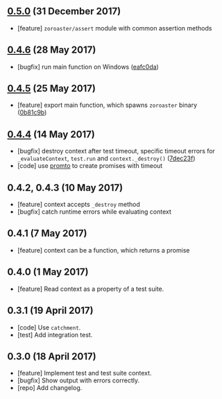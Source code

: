 <a name="0.5.0"></a>
## [0.5.0](https://github.com/Sobesednik/zoroaster/compare/v0.4.6...v0.5.0) (31 December 2017)

- [feature] `zoroaster/assert` module with common assertion methods

<a name="0.4.6"></a>
## [0.4.6](https://github.com/Sobesednik/zoroaster/compare/v0.4.5...v0.4.6) (28 May 2017)

- [bugfix] run main function on Windows ([eafc0da](https://github.com/Sobesednik/zoroaster/commit/eafc0da))

<a name="0.4.5"></a>
## [0.4.5](https://github.com/Sobesednik/zoroaster/compare/v0.4.4...v0.4.5) (25 May 2017)

- [feature] export main function, which spawns `zoroaster` binary ([0b81c9b](https://github.com/Sobesednik/zoroaster/commit/0b81c9b))

<a name="0.4.4"></a>
## [0.4.4](https://github.com/Sobesednik/zoroaster/compare/v0.4.3...v0.4.4) (14 May 2017)

- [bugfix] destroy context after test timeout, specific timeout errors for `_evaluateContext`,
`test.run` and `context._destroy()` ([7dec23f](https://github.com/Sobesednik/zoroaster/commit/7dec23f))
- [code] use [promto](https://github.com/Sobesednik/promto) to create promises with timeout

## 0.4.2, 0.4.3 (10 May 2017)

- [feature] context accepts `_destroy` method
- [bugfix] catch runtime errors while evaluating context

## 0.4.1 (7 May 2017)

 - [feature] context can be a function, which returns a promise

## 0.4.0 (1 May 2017)

- [feature] Read context as a property of a test suite.

## 0.3.1 (19 April 2017)

- [code] Use `catchment`.
- [test] Add integration test.

## 0.3.0 (18 April 2017)

- [feature] Implement test and test suite context.
- [bugfix] Show output with errors correctly.
- [repo] Add changelog.
